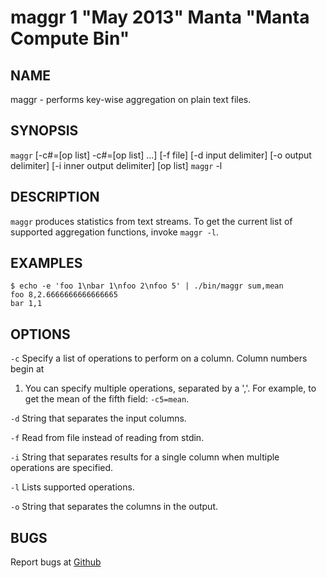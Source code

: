 maggr 1 "May 2013" Manta "Manta Compute Bin"
============================================

NAME
----

maggr - performs key-wise aggregation on plain text files.

SYNOPSIS
--------

`maggr` [-c#=[op list] -c#=[op list] ...]
        [-f file] [-d input delimiter] [-o output delimiter]
        [-i inner output delimiter] [op list]
`maggr` -l

DESCRIPTION
-----------

`maggr` produces statistics from text streams.  To get the current list of
supported aggregation functions, invoke `maggr -l`.

EXAMPLES
--------

    $ echo -e 'foo 1\nbar 1\nfoo 2\nfoo 5' | ./bin/maggr sum,mean
    foo 8,2.6666666666666665
    bar 1,1

OPTIONS
-------

`-c`
  Specify a list of operations to perform on a column.  Column numbers begin at
  1.  You can specify multiple operations, separated by a ','.  For example,
  to get the mean of the fifth field: `-c5=mean`.

`-d`
  String that separates the input columns.

`-f`
  Read from file instead of reading from stdin.

`-i`
  String that separates results for a single column when multiple operations
  are specified.

`-l`
  Lists supported operations.

`-o`
  String that separates the columns in the output.

BUGS
----

Report bugs at [Github](https://github.com/joyent/manta-compute-bin/issues)
